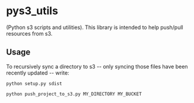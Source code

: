 # pys3_utils

(Python s3 scripts and utilities). This library is intended to 
help push/pull resources from s3.

## Usage

To recursively sync a directory to s3 -- only syncing those files 
have been recently updated -- write:
```
python setup.py sdist
```
```bash
python push_project_to_s3.py MY_DIRECTORY MY_BUCKET
``` 